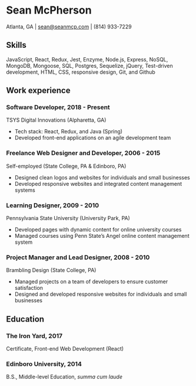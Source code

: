# Sean McPherson
Atlanta, GA | sean@seanmcp.com | (814) 933-7229

## Skills
JavaScript, React, Redux, Jest, Enzyme, Node.js, Express, NoSQL, MongoDB, Mongoose, SQL, Postgres, Sequelize, jQuery, Test-driven development, HTML, CSS, responsive design, Git, and Github

## Work experience
### Software Developer, 2018 - Present
TSYS Digital Innovations (Alpharetta, GA)
- Tech stack: React, Redux, and Java (Spring)
- Developed front-end applications on an agile development team

### Freelance Web Designer and Developer, 2006 - 2015
Self-employed (State College, PA & Edinboro, PA)
- Designed clean logos and websites for individuals and small businesses
- Developed responsive websites and integrated content management systems

### Learning Designer, 2009 - 2010
Pennsylvania State University (University Park, PA)
- Developed pages with dynamic content for online university courses 
- Managed courses using Penn State’s Angel online content management system

### Project Manager and Lead Designer, 2008 - 2010
Brambling Design (State College, PA)
- Managed projects on a team of developers to ensure customer satisfaction
- Designed and developed responsive websites for individuals and small businesses

 
## Education
### The Iron Yard, 2017
Certificate, Front-end Web Development (React)
 
### Edinboro University, 2014
B.S., Middle-level Education, *summa cum laude*
